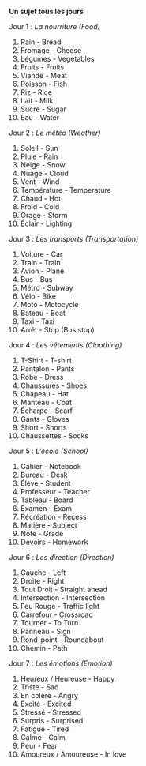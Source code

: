 **Un sujet tous les jours**

Jour 1 : *La nourriture (Food)*
1. Pain - Bread
2. Fromage - Cheese
3. Légumes - Vegetables
4. Fruits - Fruits
5. Viande - Meat
6. Poisson - Fish
7. Riz - Rice
8. Lait - Milk
9. Sucre - Sugar
10. Eau - Water

Jour 2 : *Le météo (Weather)*
1. Soleil - Sun
2. Pluie - Rain
3. Neige - Snow
4. Nuage - Cloud
5.  Vent - Wind
6. Température - Temperature
7. Chaud - Hot
8. Froid - Cold 
9. Orage - Storm
10. Éclair - Lighting

Jour 3 : *Les transports (Transportation)*
1. Voiture - Car
2. Train - Train
3. Avion - Plane
4. Bus - Bus
5. Métro - Subway
6. Vélo - Bike
7. Moto - Motocycle 
8. Bateau - Boat
9. Taxi - Taxi
10. Arrêt - Stop (Bus stop)

Jour 4 :  *Les vêtements (Cloathing)*
1. T-Shirt - T-shirt
2. Pantalon - Pants
3. Robe - Dress
4. Chaussures - Shoes
5. Chapeau - Hat
6. Manteau - Coat
7. Écharpe - Scarf
8. Gants - Gloves
9. Short - Shorts
10. Chaussettes - Socks

Jour 5 : *L'ecole (School)*
1. Cahier - Notebook
2. Bureau - Desk
3. Élève - Student
4. Professeur - Teacher
5. Tableau - Board
6. Examen - Exam
7. Récréation - Recess
8. Matière - Subject
9. Note - Grade
10. Devoirs - Homework

Jour 6 : *Les direction (Direction)*
1. Gauche - Left
2. Droite - Right
3. Tout Droit - Straight ahead
4. Intersection - Intersection
5. Feu Rouge - Traffic light
6. Carrefour - Crossroad
7. Tourner - To Turn
8. Panneau - Sign
9. Rond-point - Roundabout
10. Chemin - Path

Jour 7 : *Les émotions (Emotion)*
1. Heureux / Heureuse - Happy
2. Triste - Sad
3. En colère - Angry
4. Excité - Excited
5. Stressé - Stressed
6. Surpris - Surprised
7. Fatigué - Tired
8. Calme - Calm
9. Peur - Fear
10. Amoureux / Amoureuse - In love